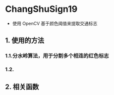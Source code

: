 # ChangShuSign19
- 使用 OpenCV 基于颜色阈值来提取交通标志
## 1. 使用的方法
### 1.1.分水岭算法，用于分割多个相连的红色标志
### 1.2. 
## 2. 相关函数


